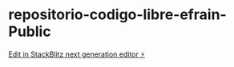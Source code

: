 # repositorio-codigo-libre-efrain-Public

[Edit in StackBlitz next generation editor ⚡️](https://stackblitz.com/~/github.com/ale0009/repositorio-codigo-libre-efrain-Public)